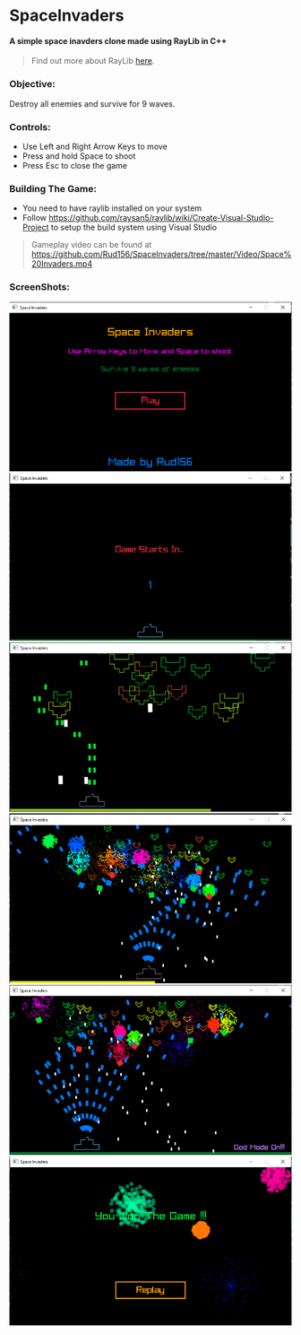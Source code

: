 # SpaceInvaders
#### A simple space inavders clone made using RayLib in C++
> Find out more about RayLib [here](https://raylib.com/https://www.raylib.com/).

### Objective:
Destroy all enemies and survive for 9 waves.

### Controls:
- Use Left and Right Arrow Keys to move
- Press and hold Space to shoot
- Press Esc to close the game

### Building The Game:
- You need to have raylib installed on your system
- Follow https://github.com/raysan5/raylib/wiki/Create-Visual-Studio-Project to setup the build system using Visual Studio

> Gameplay video can be found at https://github.com/Rud156/SpaceInvaders/tree/master/Video/Space%20Invaders.mp4

### ScreenShots:
![Main Screen](./Screenshots/Shot_1.png)
![Game Start](./Screenshots/Shot_2.png)
![Enemies](./Screenshots/Shot_3.png)
![Enemies and Explosions](./Screenshots/Shot_4.png)
![Enemies and Explosions](./Screenshots/Shot_5.png)
![Gane End (Winning)](./Screenshots/Shot_6.png)
